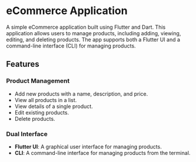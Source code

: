 
# eCommerce Application  

A simple eCommerce application built using Flutter and Dart. This application allows users to manage products, including adding, viewing, editing, and deleting products. The app supports both a Flutter UI and a command-line interface (CLI) for managing products.  

## Features  

### Product Management  
- Add new products with a name, description, and price.  
- View all products in a list.  
- View details of a single product.  
- Edit existing products.  
- Delete products.  

### Dual Interface  
- **Flutter UI**: A graphical user interface for managing products.  
- **CLI**: A command-line interface for managing products from the terminal.  

  